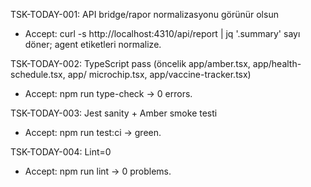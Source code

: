 TSK-TODAY-001: API bridge/rapor normalizasyonu görünür olsun

- Accept: curl -s http://localhost:4310/api/report | jq '.summary' sayı döner; agent
etiketleri normalize.

TSK-TODAY-002: TypeScript pass (öncelik app/amber.tsx, app/health-schedule.tsx, app/
microchip.tsx, app/vaccine-tracker.tsx)

- Accept: npm run type-check → 0 errors.

TSK-TODAY-003: Jest sanity + Amber smoke testi

- Accept: npm run test:ci → green.

TSK-TODAY-004: Lint=0

- Accept: npm run lint → 0 problems.
